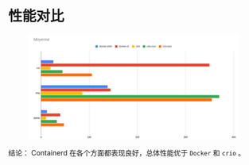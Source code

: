 # 性能对比

<figure><img src="../../.gitbook/assets/image (10) (1) (1).png" alt=""><figcaption></figcaption></figure>

结论： Containerd 在各个方面都表现良好，总体性能优于 `Docker` 和 `crio` 。
